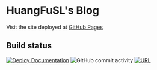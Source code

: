 <head>  
    <meta http-equiv="refresh" content="5;url=https://blog.huangfusl.net/index.html">   
</head>

# HuangFuSL's Blog

Visit the site deployed at [GitHub Pages](https://blog.huangfusl.net/index.html)

## Build status

[![Deploy Documentation](https://github.com/HuangFuSL/HuangFuSL.github.io/actions/workflows/deploy.yml/badge.svg)](https://github.com/HuangFuSL/HuangFuSL.github.io/actions/workflows/deploy.yml)
![GitHub commit activity](https://img.shields.io/github/commit-activity/m/HuangFuSL/HuangFuSL.github.io?color=brightgreen&logo=github&logoColor=lightgrey)
[![URL](https://img.shields.io/badge/URL-huangfusl.github.io-brightgreen)](https://huangfusl.github.io/index.html)
